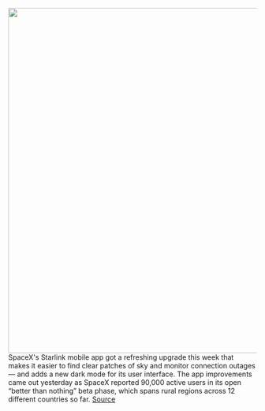 <img src='https://cdn.vox-cdn.com/thumbor/ORdQCgT-LddwEtCtj8_U8ac8-sQ=/0x0:5760x3840/1200x800/filters:focal(2032x1157:2952x2077)/cdn.vox-cdn.com/uploads/chorus_image/image/69675006/_MG_5016.0.jpeg' width='700px' /><br/>
SpaceX's Starlink mobile app got a refreshing upgrade this week that makes it easier to find clear patches of sky and monitor connection outages — and adds a new dark mode for its user interface. The app improvements came out yesterday as SpaceX reported 90,000 active users in its open “better than nothing” beta phase, which spans rural regions across 12 different countries so far.
<a href='https://www.theverge.com/2021/8/3/22608270/spacex-starlink-app-upgrade-beta-active-users'> Source <a/>